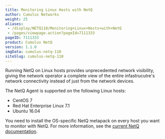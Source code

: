 ```yaml
---
title: Monitoring Linux Hosts with NetQ
author: Cumulus Networks
weight: 25
aliases:
 - /display/NETQ110/Monitoring+Linux+Hosts+with+NetQ
 - /pages/viewpage.action?pageId=7111333
pageID: 7111333
product: Cumulus NetQ
version: 1.1.0
imgData: cumulus-netq-110
siteSlug: cumulus-netq-110
---
```

Running NetQ on Linux hosts provides unprecedented network visibility,
giving the network operator a complete view of the entire
infastrucutre's network connectivity instead of just from the network
devices.

The NetQ Agent is supported on the following Linux hosts:

  - CentOS 7
  - Red Hat Enterprise Linux 7.1
  - Ubuntu 16.04

You need to install the OS-specific NetQ metapack on every host you want
to monitor with NetQ. For more information, see the 
[current NetQ documentation](/cumulus-netq/Cumulus-NetQ-Deployment-Guide/Install-NetQ/Install-NetQ-Software-on-Your-Server/).
